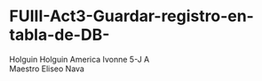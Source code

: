 # FUIII-Act3-Guardar-registro-en-tabla-de-DB-
Holguin Holguin America Ivonne 5-J A <BR>
Maestro Eliseo Nava
